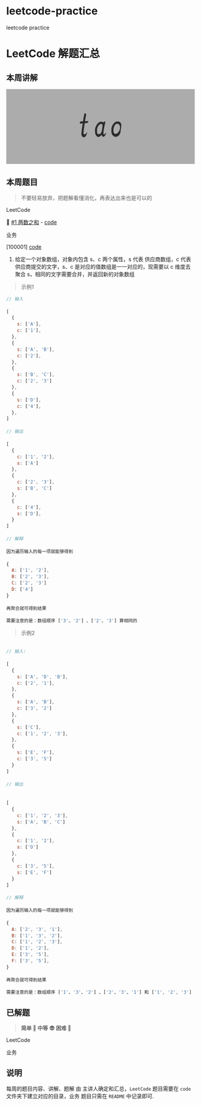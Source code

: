 # leetcode-practice

leetcode practice

# LeetCode 解题汇总

## 本周讲解

<img src="https://github.com/OnlyFlyer/leetcode-practice/blob/master/images/tao.png?raw=true" height="200" />

## 本周题目

> 不要轻易放弃，把题解看懂消化，再表达出来也是可以的

LeetCode

🤔 [#1 两数之和](https://leetcode-cn.com/problems/two-sum/) - [code](./code/[1]两数之和)

业务

[100001] [code](./business/100001)

1. 给定一个对象数组，对象内包含 s、c 两个属性，s 代表 供应商数组，c 代表供应商提交的文字，s、c 是对应的值数组是一一对应的，现需要以 c 维度去聚合 s，相同的文字需要合并，并返回新的对象数组


> 示例1

```js
// 输入

[
  {
    s: ['A'],
    c: ['1'],
  },
  {
    s: ['A', 'B'],
    c: ['2'],
  },
  {
    s: ['B', 'C'],
    c: ['2', '3']
  },
  {
    s: ['D'],
    c: ['4'],
  },
]

// 输出

[
  {
    c: ['1', '2'],
    s: ['A']
  },
  {
    c: ['2', '3'],
    s: ['B', 'C']
  },
  {
    c: ['4'],
    s: ['D'],
  }
]

// 解释

因为遍历输入的每一项就能够得到
 
{
  A: ['1', '2'],
  B: ['2', '3'],
  C: ['2', '3']
  D: ['4']
}
 
再聚合就可得到结果
 
需要注意的是：数组顺序 ['3'、'2'] 、['2'、'3'] 算相同的

```

> 示例2

```js

// 输入:

[
  {
    s: ['A', 'D', 'B'],
    c: ['2', '1'],
  },
  {
    s: ['A', 'B'],
    c: ['3', '2']
  },
  {
    s: ['C'],
    c: ['1', '2', '3'],
  },
  {
    s: ['E', 'F'],
    c: ['3', '5']
  }
]

// 输出


[
  {
    c: ['1', '2', '3'],
    s: ['A', 'B', 'C']
  },
  {
    c: ['1', '2'],
    s: ['D']
  },
  {
    c: ['3', '5'],
    s: ['E', 'F']
  }
]

// 解释

因为遍历输入的每一项就能够得到
 
{
  A: ['2', '3', '1'],
  B: ['1', '3', '2'],
  C: ['1', '2', '3'],
  D: ['1', '2'],
  E: ['3', '5'],
  F: ['3', '5'],
}
 
再聚合就可得到结果
 
需要注意的是：数组顺序 ['1'、'3'、'2'] 、['2'、'3'、'1'] 和 ['1', '2', '3'] 算相同的

```


## 已解题

> **简单 🤔 中等 😨 困难 🥶**


LeetCode


业务


## 说明

每周的题目内容、讲解、题解 由 主讲人确定和汇总，`LeetCode` 题目需要在 `code` 文件夹下建立对应的目录，业务 题目只需在 `README` 中记录即可.

